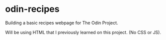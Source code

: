 # odin-recipes

Building a basic recipes webpage for The Odin Project.

Will be using HTML that I previously learned on this project. (No CSS or JS).
